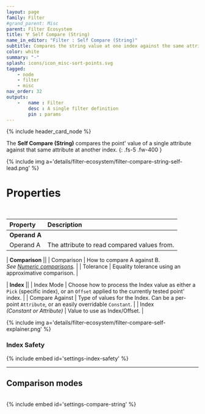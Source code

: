 ```yaml
---
layout: page
family: Filter
#grand_parent: Misc
parent: Filter Ecosystem
title: 🝖 Self Compare (String)
name_in_editor: "Filter : Self Compare (String)"
subtitle: Compares the string value at one index against the same attribute at another index.
color: white
summary: "-"
splash: icons/icon_misc-sort-points.svg
tagged: 
    - node
    - filter
    - misc
nav_order: 32
outputs:
    -   name : Filter
        desc : A single filter definition
        pin : params
---
```


{% include header_card_node %}

The **Self Compare (String)** compares the point' value of a single attribute against that same attribute at another index.
{: .fs-5 .fw-400 } 

{% include img a='details/filter-ecosystem/filter-compare-string-self-lead.png' %}

# Properties
<br>

| Property       | Description          |
|:-------------|:------------------|
| **Operand A**          ||
| Operand A          | The attribute to read compared values from. |

| **Comparison**          ||
| Comparison | How to compare A against B.<br>*See [Numeric comparisons](/PCGExtendedToolkit/doc-general/comparisons.html#string-comparisons).* |
| Tolerance | Equality tolerance using an approximative comparison. |

| **Index**          ||
| Index Mode          | Choose how to process the Index value as either a `Pick` (specific index), or an `Offset` applied to the currently tested point' index. |
| Compare Against | Type of values for the Index. Can be a per-point `Attribute`, or an easily overridable `Constant`. |
| Index <br>*(Constant or Attribute)* | Value to use as Index/Offset. |

{% include img a='details/filter-ecosystem/filter-compare-self-explainer.png' %}

### Index Safety
{% include embed id='settings-index-safety' %}

---
## Comparison modes
<br>
{% include embed id='settings-compare-string' %}